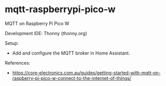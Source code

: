# mqtt-raspberrypi-pico-w
MQTT on Raspberry Pi Pico W

Development IDE: Thonny (thonny.org)

Setup:
* Add and configure the MQTT broker in Home Assistant. 

References:
* https://core-electronics.com.au/guides/getting-started-with-mqtt-on-raspberry-pi-pico-w-connect-to-the-internet-of-things/
